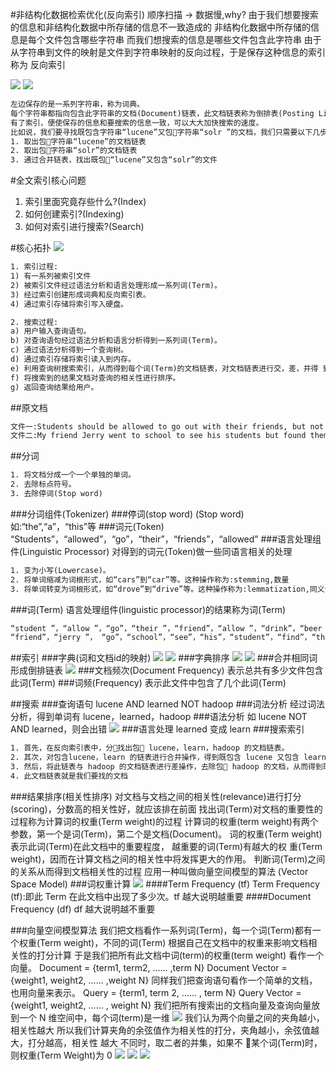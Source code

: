#非结构化数据检索优化(反向索引)
顺序扫描 -> 数据慢,why?
由于我们想要搜索的信息和非结构化数据中所存储的信息不一致造成的
非结构化数据中所存储的信息是每个文件包含哪些字符串
而我们想搜索的信息是哪些文件包含此字符串
由于从字符串到文件的映射是文件到字符串映射的反向过程，于是保存这种信息的索引称为 反向索引

![](.z_es_01_全文索引_核心概念_images/e0d3ec56.png)
![](.z_es_01_全文索引_核心概念_images/85532a93.png)
```asp
左边保存的是一系列字符串，称为词典。 
每个字符串都指向包含此字符串的文档(Document)链表，此文档链表称为倒排表(Posting List)。
有了索引，便使保存的信息和要搜索的信息一致，可以大大加快搜索的速度。 
比如说，我们要寻找既包含字符串“lucene”又包􏰇字符串“solr ”的文档，我们只需要以下几步: 
1. 取出包􏰇字符串“lucene”的文档链表
2. 取出包􏰇字符串“solr”的文档链表
3. 通过合并链表，找出既包􏰇“lucene”又包含“solr”的文件
```
#全文索引核心问题
1. 索引里面究竟存些什么?(Index)
2. 如何创建索引?(Indexing)
3. 如何对索引进行搜索?(Search)

#核心拓扑
![](.z_es_01_全文索引_理论基础_images/53064a08.png)
```asp
1. 索引过程:
1) 有一系列被索引文件
2) 被索引文件经过语法分析和语言处理形成一系列词(Term)。
3) 经过索引创建形成词典和反向索引表。
4) 通过索引存储将索引写入硬盘。

2. 搜索过程:
a) 用户输入查询语句。
b) 对查询语句经过语法分析和语言分析得到一系列词(Term)。
c) 通过语法分析得到一个查询树。
d) 通过索引存储将索引读入到内存。
e) 利用查询树搜索索引，从而得到每个词(Term)的文档链表，对文档链表进行交，差，并得 到结果文档。
f) 将搜索到的结果文档对查询的相关性进行排序。
g) 返回查询结果给用户。
```
##原文档
```asp
文件一:Students should be allowed to go out with their friends, but not allowed to drink beer. 
文件二:My friend Jerry went to school to see his students but found them drunk which is not
```
##分词
```asp
1. 将文档分成一个一个单独的单词。
2. 去除标点符号。
3. 去除停词(Stop word)
```
###分词组件(Tokenizer)
###停词(stop word)
(Stop word)如:“the”,“a”，“this”等
###词元(Token)
“Students”，“allowed”，“go”，“their”，“friends”，“allowed”
###语言处理组件(Linguistic Processor)
对得到的词元(Token)做一些同语言相关的处理
```asp
1. 变为小写(Lowercase)。
2. 将单词缩减为词根形式，如“cars”到“car”等。这种操作称为:stemming,数量
3. 将单词转变为词根形式，如“drove”到“drive”等。这种操作称为:lemmatization,同义词,时态
```
###词(Term)
语言处理组件(linguistic processor)的结果称为词(Term)
```asp
“student ”，“allow ”，“go”，“their ”，“friend”，“allow ”，“drink”，“beer ”，“my ”，
“friend”，“jerry ”， “go”，“school”，“see”，“his”，“student”，“find”，“them”，“drink”，“allow”
```
##索引
###字典(词和文档id的映射)
![](.z_es_01_全文索引_设计与实现_images/65b90504.png)
![](.z_es_01_全文索引_设计与实现_images/a21be38a.png)
###字典排序
![](.z_es_01_全文索引_设计与实现_images/347e4d58.png)
![](.z_es_01_全文索引_设计与实现_images/613aa5e9.png)
###合并相同词形成倒排链表
![](.z_es_01_全文索引_设计与实现_images/fe9c6bd4.png)
###文档频次(Document Frequency)
表示总共有多少文件包含此词(Term)
###词频(Frequency)
表示此文件中包含了几个此词(Term)

##搜索
###查询语句
lucene AND learned NOT hadoop
###词法分析
经过词法分析，得到单词有 lucene，learned，hadoop
###语法分析
如 lucene NOT AND learned，则会出错
![](.z_es_01_全文索引_核心概念_images/64c558cf.png)
###语言处理
learned 变成 learn
###搜索索引
```asp
1. 首先，在反向索引表中，分􏰅找出包􏰇 lucene，learn，hadoop 的文档链表。
2. 其次，对包含lucene，learn 的链表进行合并操作，得到既包含 lucene 又包含 learn 的文档链表。
3. 然后，将此链表与 hadoop 的文档链表进行差操作，去除包􏰇 hadoop 的文档，从而得到既包含 lucene 又包含 learn 而且不包􏰇 hadoop 的文档链表。 
4. 此文档链表就是我们要找的文档
```
###结果排序(相关性排序)
对文档与文档之间的相关性(relevance)进行打分 (scoring)，分数高的相关性好，就应该排在前面
找出词(Term)对文档的重要性的过程称为计算词的权重(Term weight)的过程
计算词的权重(term weight)有两个参数，第一个是词(Term)，第二个是文档(Document)。 词的权重(Term weight)表示此词(Term)在此文档中的重要程度，
越重要的词(Term)有越大的权 重(Term weight)，因而在计算文档之间的相关性中将发挥更大的作用。 判断词(Term)之间的关系从而得到文档相关性的过程
应用一种叫做向量空间模型的算法 (Vector Space Model)
###词权重计算
![](.z_es_01_全文索引_核心概念_images/cf18fa07.png)
####Term Frequency (tf)
Term Frequency (tf):即此 Term 在此文档中出现了多少次。tf 越大说明越重要
####Document Frequency (df)
df 越大说明越不重要

###向量空间模型算法
我们把文档看作一系列词(Term)，每一个词(Term)都有一个权重(Term weight)，不同的词(Term) 根据自己在文档中的权重来影响文档相关性的打分计算
于是我们把所有此文档中词(term)的权重(term weight) 看作一个向量。
Document = {term1, term2, ...... ,term N}
Document Vector = {weight1, weight2, ...... ,weight N}
同样我们把查询语句看作一个简单的文档，也用向量来表示。
Query = {term1, term 2, ...... , term N}
Query Vector = {weight1, weight2, ...... , weight N}
我们把所有搜索出的文档向量及查询向量放到一个 N 维空间中，每个词(term)是一维
![](.z_es_01_全文索引_核心概念_images/68ab3898.png)
我们认为两个向量之间的夹角越小，相关性越大
所以我们计算夹角的余弦值作为相关性的打分，夹角越小，余弦值越大，打分越高，相关性 越大
不同时，取二者的并集，如果不 􏰇某个词(Term)时，则权重(Term Weight)为 0
![](.z_es_01_全文索引_核心概念_images/968f7b07.png)
![](.z_es_01_全文索引_核心概念_images/bf44ef9d.png)
![](.z_es_01_全文索引_核心概念_images/03d23a32.png)
